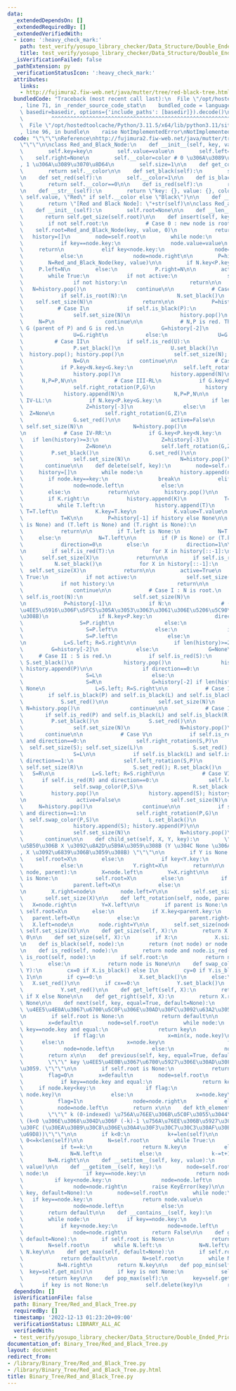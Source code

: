 ```yaml
---
data:
  _extendedDependsOn: []
  _extendedRequiredBy: []
  _extendedVerifiedWith:
  - icon: ':heavy_check_mark:'
    path: test_verify/yosupo_library_checker/Data_Structure/Double_Ended_Priority_Queue-Red_and_Black_Tree.test.py
    title: test_verify/yosupo_library_checker/Data_Structure/Double_Ended_Priority_Queue-Red_and_Black_Tree.test.py
  _isVerificationFailed: false
  _pathExtension: py
  _verificationStatusIcon: ':heavy_check_mark:'
  attributes:
    links:
    - http://fujimura2.fiw-web.net/java/mutter/tree/red-black-tree.html
  bundledCode: "Traceback (most recent call last):\n  File \"/opt/hostedtoolcache/Python/3.11.5/x64/lib/python3.11/site-packages/onlinejudge_verify/documentation/build.py\"\
    , line 71, in _render_source_code_stat\n    bundled_code = language.bundle(stat.path,\
    \ basedir=basedir, options={'include_paths': [basedir]}).decode()\n          \
    \         ^^^^^^^^^^^^^^^^^^^^^^^^^^^^^^^^^^^^^^^^^^^^^^^^^^^^^^^^^^^^^^^^^^^^^^^^^^^^^^^^^\n\
    \  File \"/opt/hostedtoolcache/Python/3.11.5/x64/lib/python3.11/site-packages/onlinejudge_verify/languages/python.py\"\
    , line 96, in bundle\n    raise NotImplementedError\nNotImplementedError\n"
  code: "\"\"\"\nReference\nhttp://fujimura2.fiw-web.net/java/mutter/tree/red-black-tree.html\n\
    \"\"\"\n\nclass Red_and_Black_Node:\n    def __init__(self, key, value,color=1):\n\
    \        self.key=key\n        self.value=value\n        self.left=None\n    \
    \    self.right=None\n        self.__color=color # 0 \u306A\u3089\u3070\u9ED2\
    , 1 \u306A\u3089\u3070\u8D64\n        self.size=1\n\n    def get_color(self):\n\
    \        return self.__color\n\n    def set_black(self):\n        self.__color=0\n\
    \n    def set_red(self):\n        self.__color=1\n\n    def is_black(self):\n\
    \        return self.__color==0\n\n    def is_red(self):\n        return self.__color==1\n\
    \n    def __str__(self):\n        return \"key: {}, value: {}, color: {}\".format(self.key,\
    \ self.value, \"Red\" if self.__color else \"Black\")\n\n    def __repr__(self):\n\
    \        return \"[Red and Black Node]: \"+str(self)\n\nclass Red_and_Black_Tree:\n\
    \    def __init__(self):\n        self.root=None\n\n    def __len__(self):\n \
    \       return self.get_size(self.root)\n\n    def insert(self, key, value=None):\n\
    \        if not self.root:\n            # Case 0 : new node is root\n        \
    \    self.root=Red_and_Black_Node(key, value, 0)\n            return\n\n     \
    \   history=[]\n        node=self.root\n        while node:\n            history.append(node)\n\
    \            if key==node.key:\n                node.value=value\n           \
    \     return\n            elif key<node.key:\n                node=node.left\n\
    \            else:\n                node=node.right\n\n        P=history[-1]\n\
    \        N=Red_and_Black_Node(key, value)\n\n        if N.key<P.key:\n       \
    \     P.left=N\n        else:\n            P.right=N\n\n        active=True\n\n\
    \        while True:\n            if not active:\n                self.set_size(N)\n\
    \                if not history:\n                    return\n\n             \
    \   N=history.pop()\n                continue\n\n            # Case 0 : N is root\n\
    \            if self.is_root(N):\n                N.set_black()\n            \
    \    self.set_size(N)\n                return\n\n            P=history[-1]\n \
    \           # Case I\n            if self.is_black(P):\n                active=False\n\
    \                self.set_size(N)\n                history.pop()\n           \
    \     N=P\n                continue\n\n            # N,P is red. Then, exists\
    \ G (parent of P) and G is red.\n            G=history[-2]\n            if P.key<G.key:\n\
    \                U=G.right\n            else:\n                U=G.left\n\n  \
    \          # Case II\n            if self.is_red(U):\n                G.set_red()\n\
    \                P.set_black()\n                U.set_black()\n              \
    \  history.pop(); history.pop()\n                self.set_size(N); self.set_size(P)\n\
    \                N=G\n                continue\n\n            # Case III-LR\n\
    \            if P.key<N.key<G.key:\n                self.left_rotation(P,G)\n\
    \                history.pop()\n                history.append(N)\n          \
    \      N,P=P,N\n\n            # Case III-RL\n            if G.key<N.key<P.key:\n\
    \                self.right_rotation(P,G)\n                history.pop()\n   \
    \             history.append(N)\n                N,P=P,N\n\n            # Case\
    \ IV-LL:\n            if N.key<P.key<G.key:\n                if len(history)>=3:\n\
    \                    Z=history[-3]\n                else:\n                  \
    \  Z=None\n                self.right_rotation(G,Z)\n                P.set_black()\n\
    \                G.set_red()\n\n                active=False\n               \
    \ self.set_size(N)\n                N=history.pop()\n                continue\n\
    \n            # Case IV-RR:\n            if G.key<P.key<N.key:\n             \
    \   if len(history)>=3:\n                    Z=history[-3]\n                else:\n\
    \                    Z=None\n                self.left_rotation(G,Z)\n       \
    \         P.set_black()\n                G.set_red()\n\n                active=False\n\
    \                self.set_size(N)\n                N=history.pop()\n         \
    \       continue\n\n    def delete(self, key):\n        node=self.root\n\n   \
    \     history=[]\n        while node:\n            history.append(node)\n    \
    \        if node.key==key:\n                break\n            elif key<node.key:\n\
    \                node=node.left\n            else:\n                node=node.right\n\
    \        else:\n            return\n\n        history.pop()\n\n        K=node\n\
    \        if K.right:\n            history.append(K)\n            T=K.right\n \
    \           while T.left:\n                history.append(T)\n               \
    \ T=T.left\n            K.key=T.key\n            K.value=T.value\n        else:\n\
    \            T=K\n\n        P=history[-1] if history else None\n\n        if (P\
    \ is None) and (T.left is None) and (T.right is None):\n            self.root=None\n\
    \            return\n\n        if T.left is None:\n            N=T.right\n   \
    \     else:\n            N=T.left\n\n        if (P is None) or (T.key<P.key):\n\
    \            direction=0\n        else:\n            direction=1\n\n        self.child_set(N,P,T.key)\n\
    \n        if self.is_red(T):\n            for X in history[::-1]:\n          \
    \      self.set_size(X)\n            return\n\n        if self.is_red(N):\n  \
    \          N.set_black()\n            for X in history[::-1]:\n              \
    \  self.set_size(X)\n            return\n\n        active=True\n        while\
    \ True:\n            if not active:\n                self.set_size(N)\n\n    \
    \            if not history:\n                    return\n\n                N=history.pop()\n\
    \                continue\n\n            # Case I : N is root.\n            if\
    \ self.is_root(N):\n                self.set_size(N)\n                return\n\
    \n            P=history[-1]\n            if N:\n                # (\u521D\u56DE\
    \u4EE5\u5916\u306F\u5FC5\u305A\u3053\u3063\u3061\u306E\u5206\u5C90\u306B\u306A\
    \u308B)\n                if N.key<P.key:\n                    direction=0\n  \
    \                  S=P.right\n                else:\n                    direction=1\n\
    \                    S=P.left\n            else:\n                if direction==1:\n\
    \                    S=P.left\n                else:\n                    S=P.right\n\
    \n            L=S.left; R=S.right\n\n            if len(history)>=2:\n       \
    \         G=history[-2]\n            else:\n                G=None\n\n       \
    \     # Case II : S is red.\n            if self.is_red(S):\n                P.set_red();\
    \ S.set_black()\n                history.pop()\n                history.append(S);\
    \ history.append(P)\n\n                if direction==0:\n                    self.left_rotation(P,G)\n\
    \                    S=L\n                else:\n                    self.right_rotation(P,G)\n\
    \                    S=R\n                G=history[-2] if len(history)>=2 else\
    \ None\n                L=S.left; R=S.right\n\n            # Case III :\n    \
    \        if self.is_black(P) and self.is_black(L) and self.is_black(R):\n    \
    \            S.set_red()\n\n                self.set_size(N)\n               \
    \ N=history.pop()\n                continue\n\n            # Case IV :\n     \
    \       if self.is_red(P) and self.is_black(L) and self.is_black(R):\n       \
    \         P.set_black()\n                S.set_red()\n\n                active=False\n\
    \                self.set_size(N)\n                N=history.pop()\n         \
    \       continue\n\n            # Case V\n            if self.is_red(L) and self.is_black(R)\
    \ and direction==0:\n                self.right_rotation(S,P)\n              \
    \  self.set_size(S); self.set_size(L)\n                S.set_red(); L.set_black()\n\
    \                S=L\n\n            if self.is_black(L) and self.is_red(R) and\
    \ direction==1:\n                self.left_rotation(S,P)\n                self.set_size(S);\
    \ self.set_size(R)\n                S.set_red(); R.set_black()\n             \
    \   S=R\n\n            L=S.left; R=S.right\n\n            # Case VI :\n      \
    \      if self.is_red(R) and direction==0:\n                self.left_rotation(P,G)\n\
    \                self.swap_color(P,S)\n                R.set_black()\n       \
    \         history.pop()\n                history.append(S); history.append(P)\n\
    \n                active=False\n                self.set_size(N)\n           \
    \     N=history.pop()\n                continue\n\n            if self.is_red(L)\
    \ and direction==1:\n                self.right_rotation(P,G)\n              \
    \  self.swap_color(P,S)\n                L.set_black()\n                history.pop()\n\
    \                history.append(S); history.append(P)\n\n                active=False\n\
    \                self.set_size(N)\n                N=history.pop()\n         \
    \       continue\n\n    def child_set(self, X, Y, key):\n        \"\"\" Y \u306E\
    \u5B50\u306B X \u3092\u8A2D\u5B9A\u3059\u308B (Y \u304C None \u306A\u3089\u3070\
    , X \u3092\u6839\u306B\u3059\u308B) \"\"\"\n\n        if Y is None:\n        \
    \    self.root=X\n        else:\n            if key<Y.key:\n                Y.left=X\n\
    \            else:\n                Y.right=X\n        return\n\n    def right_rotation(self,\
    \ node, parent):\n        X=node.left\n        Y=X.right\n\n        if parent\
    \ is None:\n            self.root=X\n        else:\n            if X.key<parent.key:\n\
    \                parent.left=X\n            else:\n                parent.right=X\n\
    \n        X.right=node\n        node.left=Y\n\n        self.set_size(node)\n \
    \       self.set_size(X)\n\n    def left_rotation(self, node, parent):\n     \
    \   X=node.right\n        Y=X.left\n\n        if parent is None:\n           \
    \ self.root=X\n        else:\n            if X.key<parent.key:\n             \
    \   parent.left=X\n            else:\n                parent.right=X\n\n     \
    \   X.left=node\n        node.right=Y\n\n        self.set_size(node)\n       \
    \ self.set_size(X)\n\n    def get_size(self, X):\n        return X.size if X else\
    \ 0\n\n    def set_size(self, X):\n        if X:\n            X.size=1+self.get_size(X.left)+self.get_size(X.right)\n\
    \n    def is_black(self, node):\n        return (not node) or node.is_black()\n\
    \n    def is_red(self, node):\n        return node and node.is_red()\n\n    def\
    \ is_root(self, node):\n        if self.root:\n            return node and node.key==self.root.key\n\
    \        else:\n            return node is None\n\n    def swap_color(self, X,\
    \ Y):\n        cx=0 if X.is_black() else 1\n        cy=0 if Y.is_black() else\
    \ 1\n\n        if cy==0:\n            X.set_black()\n        else:\n         \
    \   X.set_red()\n\n        if cx==0:\n            Y.set_black()\n        else:\n\
    \            Y.set_red()\n\n    def get_left(self, X):\n        return X.left\
    \ if X else None\n\n    def get_right(self, X):\n        return X.right if X else\
    \ None\n\n    def next(self, key, equal=True, default=None):\n        \"\"\" key\
    \ \u4EE5\u4E0A\u3067\u6700\u5C0F\u306E\u30AD\u30FC\u3092\u63A2\u3059. \"\"\"\n\
    \n        if self.root is None:\n            return default\n\n        flag=0\n\
    \        x=default\n        node=self.root\n        while node:\n            if\
    \ key==node.key and equal:\n                return key\n            if key<node.key:\n\
    \                if flag:\n                    x=min(x, node.key)\n          \
    \      else:\n                    x=node.key\n                    flag=1\n   \
    \             node=node.left\n            else:\n                node=node.right\n\
    \        return x\n\n    def previous(self, key, equal=True, default=None):\n\
    \        \"\"\" key \u4EE5\u4E0B\u3067\u6700\u5927\u306E\u30AD\u30FC\u3092\u63A2\
    \u3059. \"\"\"\n\n        if self.root is None:\n            return default\n\n\
    \        flag=0\n        x=default\n        node=self.root\n        while node:\n\
    \            if key==node.key and equal:\n                return key\n       \
    \     if node.key<key:\n                if flag:\n                    x=max(x,\
    \ node.key)\n                else:\n                    x=node.key\n         \
    \           flag=1\n                node=node.right\n            else:\n     \
    \           node=node.left\n        return x\n\n    def kth_element(self, k):\n\
    \        \"\"\" k (0-indexed) \u756A\u76EE\u306B\u5C0F\u3055\u3044\u30AD\u30FC\
    \ (k<0 \u306E\u3068\u304D\u306F (-k)-1 \u756A\u76EE\u306B\u5927\u304D\u3044\u30AD\
    \u30FC (\u30EA\u30B9\u30C8\u306E\u30A4\u30F3\u30C7\u30C3\u30AF\u30B9\u3068\u540C\
    \u69D8))\"\"\"\n\n        if k<0:\n            k+=len(self)\n\n        assert\
    \ 0<=k<len(self)\n\n        N=self.root\n        while True:\n            t=self.get_size(N.left)\n\
    \            if t==k:\n                return N.key\n            elif k<t:\n \
    \               N=N.left\n            else:\n                k-=t+1\n        \
    \        N=N.right\n\n    def __setitem__(self, key, value):\n        self.insert(key,\
    \ value)\n\n    def __getitem__(self, key):\n        node=self.root\n        while\
    \ node:\n            if key==node.key:\n                return node.value\n  \
    \          if key<node.key:\n                node=node.left\n            else:\n\
    \                node=node.right\n        raise KeyError(key)\n\n    def get(self,\
    \ key, default=None):\n        node=self.root\n        while node:\n         \
    \   if key==node.key:\n                return node.value\n            if key<node.key:\n\
    \                node=node.left\n            else:\n                node=node.right\n\
    \        return default\n\n    def __contains__(self, key):\n        node=self.root\n\
    \        while node:\n            if key==node.key:\n                return True\n\
    \            if key<node.key:\n                node=node.left\n            else:\n\
    \                node=node.right\n        return False\n\n    def get_min(self,\
    \ default=None):\n        if self.root is None:\n            return default\n\n\
    \        N=self.root\n        while N.left:\n            N=N.left\n        return\
    \ N.key\n\n    def get_max(self, default=None):\n        if self.root is None:\n\
    \            return default\n\n        N=self.root\n        while N.right:\n \
    \           N=N.right\n        return N.key\n\n    def pop_min(self):\n      \
    \  key=self.get_min()\n        if key is not None:\n            self.delete(key)\n\
    \        return key\n\n    def pop_max(self):\n        key=self.get_max()\n  \
    \      if key is not None:\n            self.delete(key)\n        return key\n"
  dependsOn: []
  isVerificationFile: false
  path: Binary_Tree/Red_and_Black_Tree.py
  requiredBy: []
  timestamp: '2022-12-13 01:23:20+09:00'
  verificationStatus: LIBRARY_ALL_AC
  verifiedWith:
  - test_verify/yosupo_library_checker/Data_Structure/Double_Ended_Priority_Queue-Red_and_Black_Tree.test.py
documentation_of: Binary_Tree/Red_and_Black_Tree.py
layout: document
redirect_from:
- /library/Binary_Tree/Red_and_Black_Tree.py
- /library/Binary_Tree/Red_and_Black_Tree.py.html
title: Binary_Tree/Red_and_Black_Tree.py
---
```

